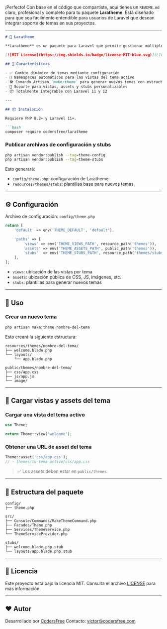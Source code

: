 ¡Perfecto! Con base en el código que compartiste, aquí tienes un `README.md` claro, profesional y completo para tu paquete **Laratheme**. Está diseñado para que sea fácilmente entendible para usuarios de Laravel que desean integrar soporte de temas en sus proyectos.

---

````markdown
# 🎨 Laratheme

**Laratheme** es un paquete para Laravel que permite gestionar múltiples **temas visuales** (themes), facilitando la personalización de vistas y assets para tu aplicación.

[![MIT License](https://img.shields.io/badge/license-MIT-blue.svg)](LICENSE)

## 🚀 Características

- ✅ Cambio dinámico de temas mediante configuración
- 🧩 Namespaces automáticos para las vistas del tema activo
- 🛠 Comando Artisan `make:theme` para generar nuevos temas con estructura predefinida
- 📁 Soporte para vistas, assets y stubs personalizables
- 📦 Totalmente integrable con Laravel 11 y 12

---

## 📦 Instalación

Requiere PHP 8.2+ y Laravel 11+.

```bash
composer require codersfree/laratheme
````

### Publicar archivos de configuración y stubs

```bash
php artisan vendor:publish --tag=theme-config
php artisan vendor:publish --tag=theme-stubs
```

Esto generará:

* `config/theme.php`: configuración de Laratheme
* `resources/themes/stubs`: plantillas base para nuevos temas

---

## ⚙️ Configuración

Archivo de configuración: `config/theme.php`

```php
return [
    'default' => env('THEME_DEFAULT', 'default'),

    'paths' => [
        'views' => env('THEME_VIEWS_PATH', resource_path('themes')),
        'assets' => env('THEME_ASSETS_PATH', public_path('themes')),
        'stubs'  => env('THEME_STUBS_PATH', resource_path('themes/stubs')),
    ],
];
```

* `views`: ubicación de las vistas por tema
* `assets`: ubicación pública de CSS, JS, imágenes, etc.
* `stubs`: plantillas para generar nuevos temas

---

## 🧪 Uso

### Crear un nuevo tema

```bash
php artisan make:theme nombre-del-tema
```

Esto creará la siguiente estructura:

```
resources/themes/nombre-del-tema/
├── welcome.blade.php
└── layouts/
    └── app.blade.php

public/themes/nombre-del-tema/
├── css/app.css
├── js/app.js
└── image/
```

---

## 🧩 Cargar vistas y assets del tema

### Cargar una vista del tema activo

```php
use Theme;

return Theme::view('welcome');
```

### Obtener una URL de asset del tema

```php
Theme::asset('css/app.css'); 
// → themes/tu-tema-activo/css/app.css
```

> ✅ Los assets deben estar en `public/themes`.

---

## 📁 Estructura del paquete

```
config/
├── theme.php

src/
├── Console/Commands/MakeThemeCommand.php
├── Facades/Theme.php
├── Services/ThemeService.php
└── ThemeServiceProvider.php

stubs/
├── welcome.blade.php.stub
└── layouts/app.blade.php.stub
```

---

## 📝 Licencia

Este proyecto está bajo la licencia MIT. Consulta el archivo [LICENSE](LICENSE) para más información.

---

## ❤️ Autor

Desarrollado por [CodersFree](https://codersfree.com)
Contacto: [victor@codersfree.com](mailto:victor@codersfree.com)
